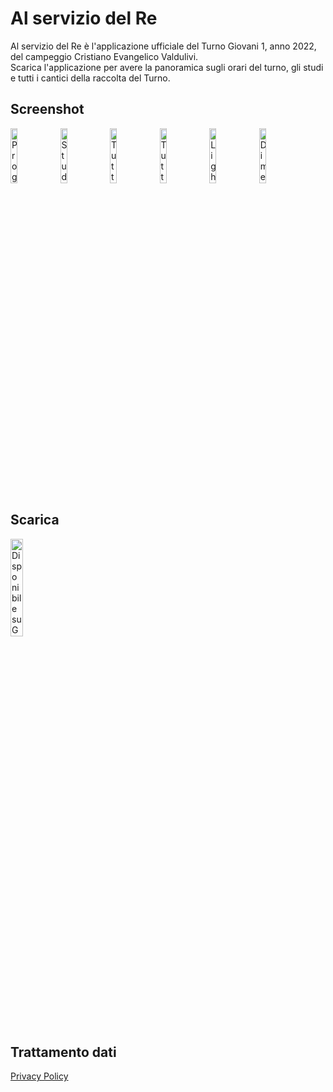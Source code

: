 # Al servizio del Re

Al servizio del Re è l'applicazione ufficiale del Turno Giovani 1, anno 2022, del campeggio Cristiano Evangelico Valdulivi.  
Scarica l'applicazione per avere la panoramica sugli orari del turno, gli studi e tutti i cantici della raccolta del Turno.

## Screenshot

<div>
  <img src="https://user-images.githubusercontent.com/90036768/182560202-7d024b28-2d4b-43fa-b04e-0e1fd4b058cc.png" alt="Programma giornaliero" width="15%">
  <img src="https://user-images.githubusercontent.com/90036768/182560222-2e3a132b-65bc-476f-86e6-6c73572d2cc7.png" alt="Studi biblici e foto dal turno" width="15%">
  <img src="https://user-images.githubusercontent.com/90036768/182560233-aa55c20f-6ea2-4e1b-ab15-420b1960922d.png" alt="Tutti i cantici del turno" width="15%">
  <img src="https://user-images.githubusercontent.com/90036768/182560241-4ccb83cd-863e-4f36-a2b9-bb27d9a6eb52.png" alt="Tutti i cantici del turno" width="15%">
  <img src="https://user-images.githubusercontent.com/90036768/182560248-056ecee6-8e59-4ac9-a19a-ab54e95ec2a3.png" alt="Light mode e dark mode" width="15%">
  <img src="https://user-images.githubusercontent.com/90036768/182560254-6b8ac69f-2b8e-43f0-a3d1-44605a6a016a.png" alt="Dimensione carattere e interlina modificabili" width="15%">
</div>

## Scarica

<a href="https://play.google.com/store/apps/details?id=com.davidebelvisi.innario_campeggio" target="_blank"><img src="https://user-images.githubusercontent.com/90036768/182561881-b812ae5b-dc18-4958-868a-460b585b032f.png" alt="Disponibile su Google Play Store" width="20%"></a>

## Trattamento dati

[Privacy Policy](privacy-policy.md)
